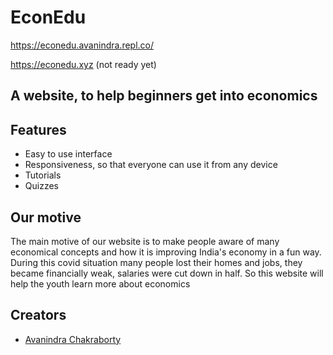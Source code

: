 # EconEdu

https://econedu.avanindra.repl.co/

https://econedu.xyz (not ready yet)

## A website, to help beginners get into economics

## Features

- Easy to use interface
- Responsiveness, so that everyone can use it from any device
- Tutorials
- Quizzes

## Our motive

The main motive of our website is to make people aware of many economical concepts and how it is improving India's economy in a fun way. 
During this covid situation many people lost their homes and jobs, they became financially weak, salaries were cut down in half. 
So this website will help the youth learn more about economics

## Creators

- [Avanindra Chakraborty](https://github.com/AvanindraC/)
